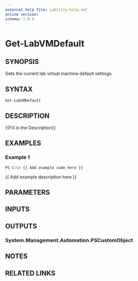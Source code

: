 ```yaml
---
external help file: Lability-help.xml
online version: 
schema: 2.0.0
---
```


# Get-LabVMDefault
## SYNOPSIS
Gets the current lab virtual machine default settings.

## SYNTAX

```
Get-LabVMDefault
```

## DESCRIPTION
{{Fill in the Description}}

## EXAMPLES

### Example 1
```
PS C:\> {{ Add example code here }}
```

{{ Add example description here }}

## PARAMETERS

## INPUTS

## OUTPUTS

### System.Management.Automation.PSCustomObject

## NOTES

## RELATED LINKS


